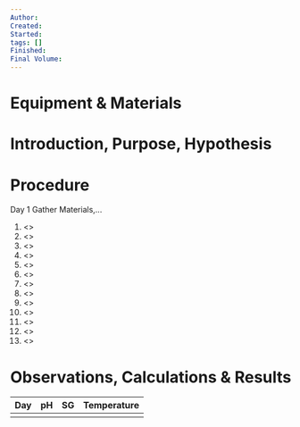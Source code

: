 ```yaml
---
Author: 
Created: 
Started: 
tags: []
Finished: 
Final Volume:
---
```


# Equipment & Materials

# Introduction, Purpose, Hypothesis

# Procedure
Day 1
	Gather Materials,... 
1. <>
2. <>
3. <>
4. <>
5. <>
6. <>
7. <>
8. <>
9. <>
10. <>
11. <>
12. <>
13. <>

# Observations, Calculations & Results

| Day | pH  | SG  | Temperature |
| --- | --- | --- | ----------- |
|     |     |     |             |


